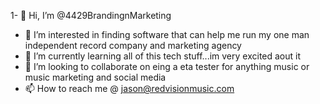 1- 👋 Hi, I’m @4429BrandingnMarketing
- 👀 I’m interested in finding software that can help me run my one man independent record company and marketing agency
- 🌱 I’m currently learning all of this tech stuff...im very excited aout it
- 💞️ I’m looking to collaborate on eing a eta tester for anything music or music marketing and social media
- 📫 How to reach me @ jason@redvisionmusic.com

<!---
4429BrandingnMarketing/4429BrandingnMarketing is a ✨ special ✨ repository because its `README.md` (this file) appears on your GitHub profile.
You can click the Preview link to take a look at your changes.
--->
